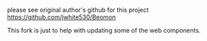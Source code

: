 please see original author's github for this project
https://github.com/jwhite530/Beomon

This fork is just to help with updating some of the web components.
